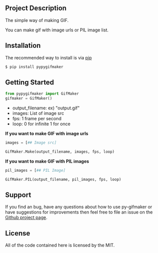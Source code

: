 ## Project Description

The simple way of making GIF.

You can make gif with image urls or PIL image list.

## Installation

The recommended way to install is via [pip](https://pypi.org/project/pip/)

```bash
$ pip install pypygifmaker
```

## Getting Started

```python
from pypygifmaker import GifMaker
gifmaker = GifMaker()
```

-   output_filename: ex) "output.gif"
-   images: List of image src
-   fps: 1 frame per second
-   loop: 0 for infinite 1 for once

<strong>If you want to make GIF with image urls</strong>

```python
images = [## Image src]

GifMaker.Make(output_filename, images, fps, loop)
```

<strong>If you want to make GIF with PIL images</strong>

```python
pil_images = [## PIL Image]

GifMaker.PIL(output_filename, pil_images, fps, loop)
```

## Support

If you find an bug, have any questions about how to use py-gifmaker or have suggestions for improvements then feel free to file an issue on the [Github project page](https://github.com/schooldevops/gifmaker/issues).

## License

All of the code contained here is licensed by the MIT.

